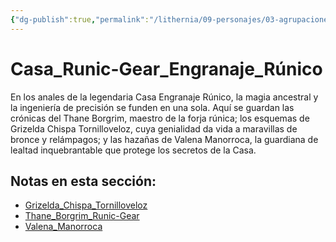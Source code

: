 ```yaml
---
{"dg-publish":true,"permalink":"/lithernia/09-personajes/03-agrupaciones/casa-runic-gear-engranaje-runico/home/"}
---
```


# Casa_Runic-Gear_Engranaje_Rúnico

En los anales de la legendaria Casa Engranaje Rúnico, la magia ancestral y la ingeniería de precisión se funden en una sola. Aquí se guardan las crónicas del Thane Borgrim, maestro de la forja rúnica; los esquemas de Grizelda Chispa Tornilloveloz, cuya genialidad da vida a maravillas de bronce y relámpagos; y las hazañas de Valena Manorroca, la guardiana de lealtad inquebrantable que protege los secretos de la Casa.

## Notas en esta sección:
- [Grizelda_Chispa_Tornilloveloz](./Grizelda_Chispa_Tornilloveloz.md)
- [Thane_Borgrim_Runic-Gear](./Thane_Borgrim_Runic-Gear.md)
- [Valena_Manorroca](./Valena_Manorroca.md)

